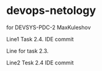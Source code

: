 # devops-netology
for DEVSYS-PDC-2 MaxKuleshov

Line1 Task 2.4. IDE commit


Line for task 2.3.

Line2 Tesk 2.4 IDE commit

